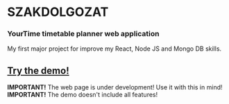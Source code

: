 # SZAKDOLGOZAT
### YourTime timetable planner web application

My first major project for improve my React, Node JS and Mongo DB skills.

## [Try the demo!](https://keserukristof.github.io/SZAKDOLGOZAT/#/)

**IMPORTANT!** The web page is under development! Use it with this in mind!  
  **IMPORTANT!** The demo doesn't include all features!


